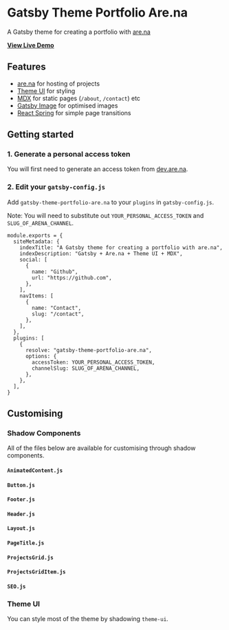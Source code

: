 # Gatsby Theme Portfolio Are.na

A Gatsby theme for creating a portfolio with [are.na](https://are.na/)

**[View Live Demo](https://gatsby-theme-portfolio-arena.netlify.com/)**

## Features

- [are.na](https://are.na/) for hosting of projects
- [Theme UI](https://theme-ui.com) for styling
- [MDX](https://mdxjs.com/) for static pages (`/about`, `/contact`) etc
- [Gatsby Image](https://www.gatsbyjs.org/packages/gatsby-image/) for optimised images
- [React Spring](https://github.com/react-spring/react-spring) for simple page transitions

## Getting started

### 1. Generate a personal access token

You will first need to generate an access token from [dev.are.na](https://dev.are.na/).

### 2. Edit your `gatsby-config.js`

Add `gatsby-theme-portfolio-are.na` to your `plugins` in `gatsby-config.js`.

Note: You will need to substitute out `YOUR_PERSONAL_ACCESS_TOKEN` and `SLUG_OF_ARENA_CHANNEL`.

```
module.exports = {
  siteMetadata: {
    indexTitle: "A Gatsby theme for creating a portfolio with are.na",
    indexDescription: "Gatsby + Are.na + Theme UI + MDX",
    social: [
      {
        name: "Github",
        url: "https://github.com",
      },
    ],
    navItems: [
      {
        name: "Contact",
        slug: "/contact",
      },
    ],
  },
  plugins: [
    {
      resolve: "gatsby-theme-portfolio-are.na",
      options: {
        accessToken: YOUR_PERSONAL_ACCESS_TOKEN,
        channelSlug: SLUG_OF_ARENA_CHANNEL,
      },
    },
  ],
}

```

## Customising

### Shadow Components

All of the files below are available for customising through shadow components.

#### `AnimatedContent.js`

#### `Button.js`

#### `Footer.js`

#### `Header.js`

#### `Layout.js`

#### `PageTitle.js`

#### `ProjectsGrid.js`

#### `ProjectsGridItem.js`

#### `SEO.js`

### Theme UI

You can style most of the theme by shadowing `theme-ui`.

